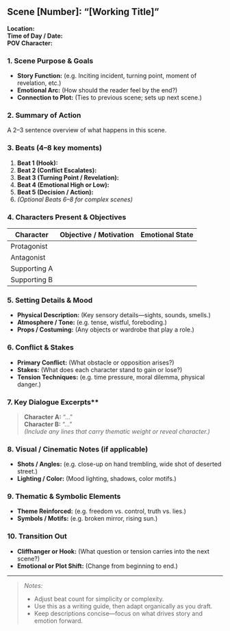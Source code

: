 ## Scene [Number]: “[Working Title]”

**Location:**  
**Time of Day / Date:**  
**POV Character:**  

### 1. Scene Purpose & Goals  
- **Story Function:** (e.g. Inciting incident, turning point, moment of revelation, etc.)  
- **Emotional Arc:** (How should the reader feel by the end?)  
- **Connection to Plot:** (Ties to previous scene; sets up next scene.)

### 2. Summary of Action  
A 2–3 sentence overview of what happens in this scene.

### 3. Beats (4–8 key moments)  
1. **Beat 1 (Hook):**  
2. **Beat 2 (Conflict Escalates):**  
3. **Beat 3 (Turning Point / Revelation):**  
4. **Beat 4 (Emotional High or Low):**  
5. **Beat 5 (Decision / Action):**  
6. *(Optional Beats 6–8 for complex scenes)*  

### 4. Characters Present & Objectives  
| Character      | Objective / Motivation              | Emotional State            |
| -------------- | ----------------------------------- | -------------------------- |
| Protagonist    |                                   |                            |
| Antagonist     |                                   |                            |
| Supporting A   |                                   |                            |
| Supporting B   |                                   |                            |

### 5. Setting Details & Mood  
- **Physical Description:** (Key sensory details—sights, sounds, smells.)  
- **Atmosphere / Tone:** (e.g. tense, wistful, foreboding.)  
- **Props / Costuming:** (Any objects or wardrobe that play a role.)

### 6. Conflict & Stakes  
- **Primary Conflict:** (What obstacle or opposition arises?)  
- **Stakes:** (What does each character stand to gain or lose?)  
- **Tension Techniques:** (e.g. time pressure, moral dilemma, physical danger.)

### 7. Key Dialogue Excerpts**  
> **Character A:** “…”  
> **Character B:** “…”  
*(Include any lines that carry thematic weight or reveal character.)*

### 8. Visual / Cinematic Notes (if applicable)  
- **Shots / Angles:** (e.g. close-up on hand trembling, wide shot of deserted street.)  
- **Lighting / Color:** (Mood lighting, shadows, color motifs.)

### 9. Thematic & Symbolic Elements  
- **Theme Reinforced:** (e.g. freedom vs. control, truth vs. lies.)  
- **Symbols / Motifs:** (e.g. broken mirror, rising sun.)

### 10. Transition Out  
- **Cliffhanger or Hook:** (What question or tension carries into the next scene?)  
- **Emotional or Plot Shift:** (Change from beginning to end.)

---

> _Notes:_  
> - Adjust beat count for simplicity or complexity.  
> - Use this as a writing guide, then adapt organically as you draft.  
> - Keep descriptions concise—focus on what drives story and emotion forward.  
